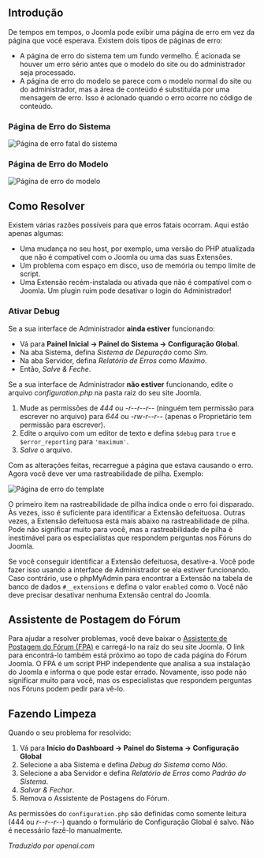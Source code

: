 <!-- Filename: J4.x:FatalError / Display title: ErroFatal -->

## Introdução

De tempos em tempos, o Joomla pode exibir uma página de erro em vez da página que você esperava. Existem dois tipos de páginas de erro:

- A página de erro do sistema tem um fundo vermelho. É acionada se houver um erro sério antes que o modelo do site ou do administrador seja processado.
- A página de erro do modelo se parece com o modelo normal do site ou do administrador, mas a área de conteúdo é substituída por uma mensagem de erro. Isso é acionado quando o erro ocorre no código de conteúdo.

### Página de Erro do Sistema

![Página de erro fatal do sistema](../../../en/images/problems/fatal-error.png)

### Página de Erro do Modelo

![Página de erro do modelo](../../../en/images/problems/template-error.png)

## Como Resolver

Existem várias razões possíveis para que erros fatais ocorram. Aqui estão apenas algumas:

- Uma mudança no seu host, por exemplo, uma versão do PHP atualizada que não é compatível com o Joomla ou uma das suas Extensões.
- Um problema com espaço em disco, uso de memória ou tempo limite de script.
- Uma Extensão recém-instalada ou ativada que não é compatível com o Joomla. Um plugin ruim pode desativar o login do Administrador!

### Ativar Debug

Se a sua interface de Administrador **ainda estiver** funcionando:
- Vá para **Painel Inicial → Painel do Sistema → Configuração Global**. 
- Na aba Sistema, defina *Sistema de Depuração* como *Sim*.
- Na aba Servidor, defina *Relatório de Erros* como *Máximo*.
- Então, *Salve & Feche*.

Se a sua interface de Administrador **não estiver** funcionando, edite o arquivo *configuration.php* na pasta raiz do seu site Joomla.

1. Mude as permissões de *444* ou *-r--r--r--* (ninguém tem permissão para escrever no arquivo) para *644* ou *-rw-r--r--* (apenas o Proprietário tem permissão para escrever).
2. Edite o arquivo com um editor de texto e defina `$debug` para `true` e `$error_reporting` para `'maximum'`.
3. *Salve* o arquivo.

Com as alterações feitas, recarregue a página que estava causando o erro. Agora você deve ver uma rastreabilidade de pilha. Exemplo:

![Página de erro do template](../../../en/images/problems/template-error-stack-trace.png)

O primeiro item na rastreabilidade de pilha indica onde o erro foi disparado. Às vezes, isso é suficiente para identificar a Extensão defeituosa. Outras vezes, a Extensão defeituosa está mais abaixo na rastreabilidade de pilha. Pode não significar muito para você, mas a rastreabilidade de pilha é inestimável para os especialistas que respondem perguntas nos Fóruns do Joomla.

Se você conseguir identificar a Extensão defeituosa, desative-a. Você pode fazer isso usando a interface de Administrador se ela estiver funcionando. Caso contrário, use o phpMyAdmin para encontrar a Extensão na tabela de banco de dados `#__extensions` e defina o valor `enabled` como `0`. Você não deve precisar desativar nenhuma Extensão central do Joomla.

## Assistente de Postagem do Fórum

Para ajudar a resolver problemas, você deve baixar o
[Assistente de Postagem do Fórum (FPA)](https://forumpostassistant.github.io/docs/) e
carregá-lo na raiz do seu site Joomla. O link para encontrá-lo também está
próximo ao topo de cada página do Fórum Joomla. O FPA é um script PHP
independente que analisa a sua instalação do Joomla e informa o que pode
estar errado. Novamente, isso pode não significar muito para você, mas os
especialistas que respondem perguntas nos Fóruns podem pedir para vê-lo.

## Fazendo Limpeza

Quando o seu problema for resolvido:

1. Vá para **Início do Dashboard → Painel do Sistema → Configuração Global**
2. Selecione a aba Sistema e defina *Debug do Sistema* como *Não*.
3. Selecione a aba Servidor e defina *Relatório de Erros* como *Padrão do Sistema*.
4. *Salvar & Fechar*.
5. Remova o Assistente de Postagens do Fórum.

As permissões do `configuration.php` são definidas como somente leitura (444 ou *r--r--r--*) 
quando o formulário de Configuração Global é salvo. Não é necessário fazê-lo manualmente.

*Traduzido por openai.com*  

